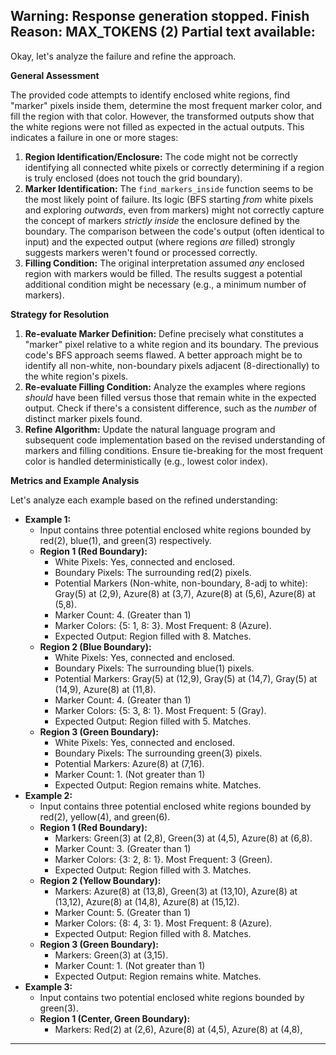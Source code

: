 Warning: Response generation stopped. Finish Reason: MAX_TOKENS (2)
Partial text available:
---
Okay, let's analyze the failure and refine the approach.

**General Assessment**

The provided code attempts to identify enclosed white regions, find "marker" pixels inside them, determine the most frequent marker color, and fill the region with that color. However, the transformed outputs show that the white regions were not filled as expected in the actual outputs. This indicates a failure in one or more stages:

1.  **Region Identification/Enclosure:** The code might not be correctly identifying all connected white pixels or correctly determining if a region is truly enclosed (does not touch the grid boundary).
2.  **Marker Identification:** The `find_markers_inside` function seems to be the most likely point of failure. Its logic (BFS starting *from* white pixels and exploring *outwards*, even from markers) might not correctly capture the concept of markers *strictly inside* the enclosure defined by the boundary. The comparison between the code's output (often identical to input) and the expected output (where regions *are* filled) strongly suggests markers weren't found or processed correctly.
3.  **Filling Condition:** The original interpretation assumed *any* enclosed region with markers would be filled. The results suggest a potential additional condition might be necessary (e.g., a minimum number of markers).

**Strategy for Resolution**

1.  **Re-evaluate Marker Definition:** Define precisely what constitutes a "marker" pixel relative to a white region and its boundary. The previous code's BFS approach seems flawed. A better approach might be to identify all non-white, non-boundary pixels adjacent (8-directionally) to the white region's pixels.
2.  **Re-evaluate Filling Condition:** Analyze the examples where regions *should* have been filled versus those that remain white in the expected output. Check if there's a consistent difference, such as the *number* of distinct marker pixels found.
3.  **Refine Algorithm:** Update the natural language program and subsequent code implementation based on the revised understanding of markers and filling conditions. Ensure tie-breaking for the most frequent color is handled deterministically (e.g., lowest color index).

**Metrics and Example Analysis**

Let's analyze each example based on the refined understanding:

*   **Example 1:**
    *   Input contains three potential enclosed white regions bounded by red(2), blue(1), and green(3) respectively.
    *   **Region 1 (Red Boundary):**
        *   White Pixels: Yes, connected and enclosed.
        *   Boundary Pixels: The surrounding red(2) pixels.
        *   Potential Markers (Non-white, non-boundary, 8-adj to white): Gray(5) at (2,9), Azure(8) at (3,7), Azure(8) at (5,6), Azure(8) at (5,8).
        *   Marker Count: 4. (Greater than 1)
        *   Marker Colors: {5: 1, 8: 3}. Most Frequent: 8 (Azure).
        *   Expected Output: Region filled with 8. Matches.
    *   **Region 2 (Blue Boundary):**
        *   White Pixels: Yes, connected and enclosed.
        *   Boundary Pixels: The surrounding blue(1) pixels.
        *   Potential Markers: Gray(5) at (12,9), Gray(5) at (14,7), Gray(5) at (14,9), Azure(8) at (11,8).
        *   Marker Count: 4. (Greater than 1)
        *   Marker Colors: {5: 3, 8: 1}. Most Frequent: 5 (Gray).
        *   Expected Output: Region filled with 5. Matches.
    *   **Region 3 (Green Boundary):**
        *   White Pixels: Yes, connected and enclosed.
        *   Boundary Pixels: The surrounding green(3) pixels.
        *   Potential Markers: Azure(8) at (7,16).
        *   Marker Count: 1. (Not greater than 1)
        *   Expected Output: Region remains white. Matches.
*   **Example 2:**
    *   Input contains three potential enclosed white regions bounded by red(2), yellow(4), and green(6).
    *   **Region 1 (Red Boundary):**
        *   Markers: Green(3) at (2,8), Green(3) at (4,5), Azure(8) at (6,8).
        *   Marker Count: 3. (Greater than 1)
        *   Marker Colors: {3: 2, 8: 1}. Most Frequent: 3 (Green).
        *   Expected Output: Region filled with 3. Matches.
    *   **Region 2 (Yellow Boundary):**
        *   Markers: Azure(8) at (13,8), Green(3) at (13,10), Azure(8) at (13,12), Azure(8) at (14,8), Azure(8) at (15,12).
        *   Marker Count: 5. (Greater than 1)
        *   Marker Colors: {8: 4, 3: 1}. Most Frequent: 8 (Azure).
        *   Expected Output: Region filled with 8. Matches.
    *   **Region 3 (Green Boundary):**
        *   Markers: Green(3) at (3,15).
        *   Marker Count: 1. (Not greater than 1)
        *   Expected Output: Region remains white. Matches.
*   **Example 3:**
    *   Input contains two potential enclosed white regions bounded by green(3).
    *   **Region 1 (Center, Green Boundary):**
        *   Markers: Red(2) at (2,6), Azure(8) at (4,5), Azure(8) at (4,8),
---
